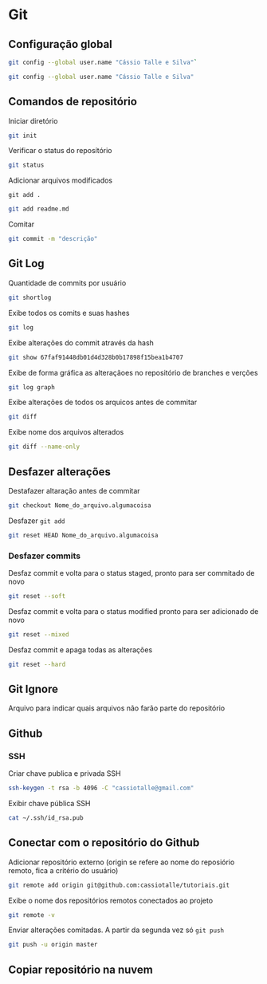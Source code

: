 # Git

## Configuração global

```bash
git config --global user.name "Cássio Talle e Silva"`
```

```bash
git config --global user.name "Cássio Talle e Silva"
```

## Comandos de repositório

Iniciar diretório

```bash
git init
```

Verificar o status do reposítório

```bash
git status
```

Adicionar arquivos modificados

```
git add .
```

```bash
git add readme.md
```

Comitar

```bash
git commit -m "descrição"
```

## Git Log

Quantidade de commits por usuário

```bash
git shortlog
```

Exibe todos os comits e suas hashes

```bash
git log
```

Exibe alterações do commit através da hash

```bash
git show 67faf91448db01d4d328b0b17898f15bea1b4707
```

Exibe de forma gráfica as alteraçãoes no repositório de branches e verções

```bash
git log graph
```

Exibe alterações de todos os arquicos antes de commitar

```bash
git diff
```

Exibe nome dos arquivos alterados

```bash
git diff --name-only
```

## Desfazer alterações

Destafazer altaração antes de commitar

```bash
git checkout Nome_do_arquivo.algumacoisa
```

Desfazer `git add`

```bash
git reset HEAD Nome_do_arquivo.algumacoisa
```

### Desfazer commits

Desfaz commit e volta para o status staged, pronto para ser commitado de novo

```bash
git reset --soft
```

Desfaz commit e volta para o status modified pronto para ser adicionado de novo

```bash
git reset --mixed
```

Desfaz commit e apaga todas as alterações

```bash
git reset --hard
```

##

## Git Ignore

Arquivo para indicar quais arquivos não farão parte do repositório

## Github

### SSH

Criar chave publica e privada SSH

```bash
ssh-keygen -t rsa -b 4096 -C "cassiotalle@gmail.com"
```

Exibir chave pública SSH

```bash
cat ~/.ssh/id_rsa.pub
```

## Conectar com o repositório do Github

Adicionar repositório externo (origin se refere ao nome do reposiório remoto, fica a critério do usuário)

```bash
git remote add origin git@github.com:cassiotalle/tutoriais.git
```

Exibe o nome dos repositórios remotos conectados ao projeto

```bash
git remote -v
```

Enviar alterações comitadas. A partir da segunda vez só `git push`

```bash
git push -u origin master
```

## Copiar repositório na nuvem